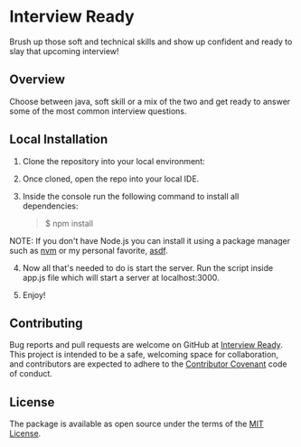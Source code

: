 # Interview Ready

Brush up those soft and technical skills and show up confident and ready to slay that upcoming interview!

## Overview

Choose between java, soft skill or a mix of the two and get ready to answer some of the most common interview questions.

## Local Installation

1. Clone the repository into your local environment:

2. Once cloned, open the repo into your local IDE.

3. Inside the console run the following command to install all dependencies:

    >$ npm install

NOTE: If you don't have Node.js you can install it using a package manager such as [nvm](https://docs.npmjs.com/downloading-and-installing-node-js-and-npm) or my personal favorite, [asdf](https://asdf-vm.com/guide/getting-started.html).

4. Now all that's needed to do is start the server. Run the script inside app.js file which will start a server at localhost:3000.

5. Enjoy!

## Contributing

Bug reports and pull requests are welcome on GitHub at [Interview Ready](https://github.com/Alex3921/interview-ready.git). This project is intended to be a safe, welcoming space for collaboration, and contributors are expected to adhere to the [Contributor Covenant](https://www.contributor-covenant.org) code of conduct.

## License

The package is available as open source under the terms of the [MIT License](https://opensource.org/licenses/MIT).
